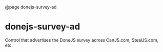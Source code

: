 @page donejs-survey-ad

# donejs-survey-ad

Control that advertises the DoneJS survey across CanJS.com, StealJS.com, etc.
